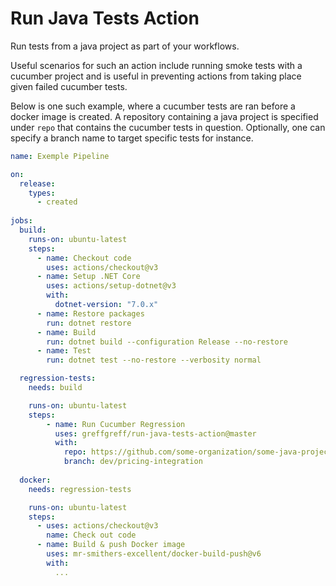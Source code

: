 # Run Java Tests Action

Run tests from a java project as part of your workflows.  

Useful scenarios for such an action include running smoke tests with a cucumber project and is useful in preventing actions from taking place given failed cucumber tests.

Below is one such example, where a cucumber tests are ran before a docker image is created. A repository containing a java project is specified under `repo` that contains the cucumber tests in question. Optionally, one can specify a branch name to target specific tests for instance. 

```yml
name: Exemple Pipeline

on:
  release:
    types:
      - created
      
jobs:
  build:
    runs-on: ubuntu-latest
    steps:
      - name: Checkout code
        uses: actions/checkout@v3
      - name: Setup .NET Core
        uses: actions/setup-dotnet@v3
        with:
          dotnet-version: "7.0.x"
      - name: Restore packages
        run: dotnet restore
      - name: Build
        run: dotnet build --configuration Release --no-restore
      - name: Test
        run: dotnet test --no-restore --verbosity normal

  regression-tests:
    needs: build

    runs-on: ubuntu-latest
    steps:
        - name: Run Cucumber Regression
          uses: greffgreff/run-java-tests-action@master
          with:
            repo: https://github.com/some-organization/some-java-project-with-tests.git
            branch: dev/pricing-integration
  
  docker:
    needs: regression-tests

    runs-on: ubuntu-latest
    steps:
      - uses: actions/checkout@v3
        name: Check out code
      - name: Build & push Docker image
        uses: mr-smithers-excellent/docker-build-push@v6
        with:
          ...
```
